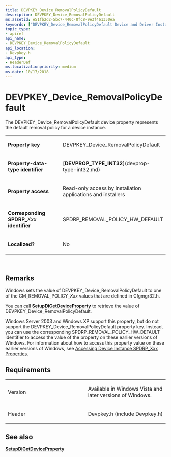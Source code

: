 ```yaml
---
title: DEVPKEY_Device_RemovalPolicyDefault
description: DEVPKEY_Device_RemovalPolicyDefault
ms.assetid: e51fb2d2-5bc7-440c-8fc8-9e3f461350ea
keywords: ["DEVPKEY_Device_RemovalPolicyDefault Device and Driver Installation"]
topic_type:
- apiref
api_name:
- DEVPKEY_Device_RemovalPolicyDefault
api_location:
- Devpkey.h
api_type:
- HeaderDef
ms.localizationpriority: medium
ms.date: 10/17/2018
---
```


# DEVPKEY_Device_RemovalPolicyDefault


The DEVPKEY_Device_RemovalPolicyDefault device property represents the default removal policy for a device instance.

<table>
<colgroup>
<col width="50%" />
<col width="50%" />
</colgroup>
<tbody>
<tr class="odd">
<td align="left"><p><strong>Property key</strong></p></td>
<td align="left"><p>DEVPKEY_Device_RemovalPolicyDefault</p></td>
</tr>
<tr class="even">
<td align="left"><p><strong>Property-data-type identifier</strong></p></td>
<td align="left"><p>[<strong>DEVPROP_TYPE_INT32</strong>](devprop-type-int32.md)</p></td>
</tr>
<tr class="odd">
<td align="left"><p><strong>Property access</strong></p></td>
<td align="left"><p>Read-only access by installation applications and installers</p></td>
</tr>
<tr class="even">
<td align="left"><p><strong>Corresponding SPDRP_</strong><em>Xxx</em> <strong>identifier</strong></p></td>
<td align="left"><p>SPDRP_REMOVAL_POLICY_HW_DEFAULT</p></td>
</tr>
<tr class="odd">
<td align="left"><p><strong>Localized?</strong></p></td>
<td align="left"><p>No</p></td>
</tr>
</tbody>
</table>

 

Remarks
-------

Windows sets the value of DEVPKEY_Device_RemovalPolicyDefault to one of the CM_REMOVAL_POLICY_*Xxx* values that are defined in Cfgmgr32.h.

You can call [**SetupDiGetDeviceProperty**](https://msdn.microsoft.com/library/windows/hardware/ff551963) to retrieve the value of DEVPKEY_Device_RemovalPolicyDefault.

Windows Server 2003 and Windows XP support this property, but do not support the DEVPKEY_Device_RemovalPolicyDefault property key. Instead, you can use the corresponding SPDRP_REMOVAL_POLICY_HW_DEFAULT identifier to access the value of the property on these earlier versions of Windows. For information about how to access this property value on these earlier versions of Windows, see [Accessing Device Instance SPDRP_Xxx Properties](https://msdn.microsoft.com/library/windows/hardware/ff537737).

Requirements
------------

<table>
<colgroup>
<col width="50%" />
<col width="50%" />
</colgroup>
<tbody>
<tr class="odd">
<td align="left"><p>Version</p></td>
<td align="left"><p>Available in Windows Vista and later versions of Windows.</p></td>
</tr>
<tr class="even">
<td align="left"><p>Header</p></td>
<td align="left">Devpkey.h (include Devpkey.h)</td>
</tr>
</tbody>
</table>

## See also


[**SetupDiGetDeviceProperty**](https://msdn.microsoft.com/library/windows/hardware/ff551963)

 

 






